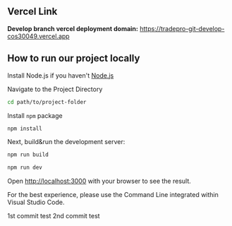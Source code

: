 ## Vercel Link
**__Develop branch vercel deployment domain:__** https://tradepro-git-develop-cos30049.vercel.app
## How to run our project locally

Install Node.js if you haven't
[Node.js](https://nodejs.org/en)

Navigate to the Project Directory
```bash
cd path/to/project-folder
```

Install ``npm`` package

```bash
npm install
```

Next, build&run the development server:
```bash
npm run build
```
```bash
npm run dev
```

Open [http://localhost:3000](http://localhost:3000) with your browser to see the result.

For the best experience, please use the Command Line integrated within Visual Studio Code.

1st commit test
2nd commit test